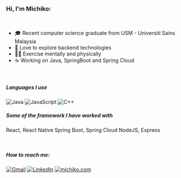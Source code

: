 ### Hi, I'm Michiko:

<!--
**michikochew98/michikochew98** is a ✨ _special_ ✨ repository because its `README.md` (this file) appears on your GitHub profile.

Here are some ideas to get you started:

- 🔭 I’m currently working on ...
- 🌱 I’m currently learning ...
- 👯 I’m looking to collaborate on ...
- 🤔 I’m looking for help with ...
- 💬 Ask me about ...
- 📫 How to reach me: ...
- 😄 Pronouns: ...
- ⚡ Fun fact: ...
-->

<br>

- 🎓 Recent computer science graduate from USM - Universiti Sains Malaysia
- 🌱 Love to explore backend technologies 
- 💪🏼 Exercise mentally and physically
- :coffee: Working on Java, SpringBoot and Spring Cloud

<br>

##### Languages I use

![Java](https://img.shields.io/badge/-Java-000000?style=for-the-badge&logo=java)
![JavaScript](https://img.shields.io/badge/-JavaScript-000000?style=for-the-badge&logo=javascript)
![C++](https://img.shields.io/badge/-C++-000000?style=for-the-badge&logo=c%2B%2B)


##### Some of the framework I have worked with

React, React Native
Spring Boot, Spring Cloud
NodeJS, Express

<!--
![SQL](https://img.shields.io/badge/-SQL-000000?style=for-the-badge&logo=postgresql)
![HTML5](https://img.shields.io/badge/-HTML5-000000?style=for-the-badge&logo=html5)
![React](https://img.shields.io/badge/-React-222222?style=for-the-badge&logo=React&logoColor=61DAFB)
![ReactNative](https://img.shields.io/badge/React_Native-20232A?style=for-the-badge&logo=react&logoColor=61DAFB)
![Java Spring](https://img.shields.io/badge/-Spring-222222?style=for-the-badge&logo=spring&logoColor=6DB33F)
![Redux](https://img.shields.io/badge/Redux-593D88?style=for-the-badge&logo=redux)
![Node.js](https://img.shields.io/badge/-Node.js-222222?style=for-the-badge&logo=node.js&logoColor=339933)
![MongoDB](https://img.shields.io/badge/MongoDB-4EA94B?style=for-the-badge&logo=mongodb)
<br>
![Jira](https://img.shields.io/badge/-Jira-222222?style=for-the-badge&logo=jira-software&logoColor=white&logoColor=0052CC)
-->

<br>

##### How to reach me:

[![Gmail](https://img.shields.io/badge/Gmail-D14836?style=for-the-badge&logo=gmail&logoColor=white)](mailto:michikochew98@gmail.com)
[![LinkedIn](https://img.shields.io/badge/LinkedIn-0077B5?style=for-the-badge&logo=linkedin&logoColor=white)](https://www.linkedin.com/in/chew-mi-chi-ko-2795381b4/)
[![michiko.com](https://img.shields.io/badge/-website-orange?style=for-the-badge)](https://michikochew.netlify.app/)
